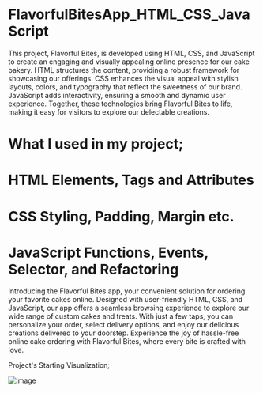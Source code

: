 # FlavorfulBitesApp_HTML_CSS_JavaScript
This project, Flavorful Bites, is developed using HTML, CSS, and JavaScript to create an engaging and visually appealing online presence for our cake bakery. HTML structures the content, providing a robust framework for showcasing our offerings. CSS enhances the visual appeal with stylish layouts, colors, and typography that reflect the sweetness of our brand. JavaScript adds interactivity, ensuring a smooth and dynamic user experience. Together, these technologies bring Flavorful Bites to life, making it easy for visitors to explore our delectable creations.



# What I used in my project;

# HTML Elements, Tags and Attributes

# CSS Styling, Padding, Margin etc.

# JavaScript Functions, Events, Selector, and Refactoring


Introducing the Flavorful Bites app, your convenient solution for ordering your favorite cakes online. Designed with user-friendly HTML, CSS, and JavaScript, our app offers a seamless browsing experience to explore our wide range of custom cakes and treats. With just a few taps, you can personalize your order, select delivery options, and enjoy our delicious creations delivered to your doorstep. Experience the joy of hassle-free online cake ordering with Flavorful Bites, where every bite is crafted with love.

Project's Starting Visualization;

![image](https://github.com/Arooj07/FlavorfulBitesApp_HTML_CSS_JavaScript/assets/100277795/77ce62e4-3943-4852-8112-69631d5b7d06)




